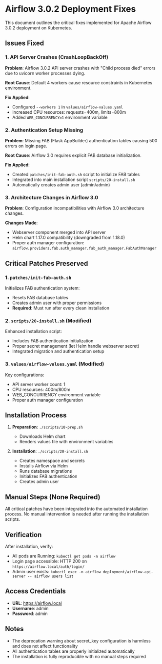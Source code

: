 # Airflow 3.0.2 Deployment Fixes

This document outlines the critical fixes implemented for Apache Airflow 3.0.2 deployment on Kubernetes.

## Issues Fixed

### 1. API Server Crashes (CrashLoopBackOff)
**Problem**: Airflow 3.0.2 API server crashes with "Child process died" errors due to uvicorn worker processes dying.

**Root Cause**: Default 4 workers cause resource constraints in Kubernetes environment.

**Fix Applied**:
- Configured `--workers 1` in `values/airflow-values.yaml`
- Increased CPU resources: requests=400m, limits=800m
- Added `WEB_CONCURRENCY=1` environment variable

### 2. Authentication Setup Missing
**Problem**: Missing FAB (Flask AppBuilder) authentication tables causing 500 errors on login page.

**Root Cause**: Airflow 3.0 requires explicit FAB database initialization.

**Fix Applied**:
- Created `patches/init-fab-auth.sh` script to initialize FAB tables
- Integrated into main installation script `scripts/20-install.sh`
- Automatically creates admin user (admin/admin)

### 3. Architecture Changes in Airflow 3.0
**Problem**: Configuration incompatibilities with Airflow 3.0 architecture changes.

**Changes Made**:
- Webserver component merged into API server
- Helm chart 1.17.0 compatibility (downgraded from 1.18.0)
- Proper auth manager configuration: `airflow.providers.fab.auth_manager.fab_auth_manager.FabAuthManager`

## Critical Patches Preserved

### 1. `patches/init-fab-auth.sh`
Initializes FAB authentication system:
- Resets FAB database tables
- Creates admin user with proper permissions
- **Required**: Must run after every clean installation

### 2. `scripts/20-install.sh` (Modified)
Enhanced installation script:
- Includes FAB authentication initialization
- Proper secret management (let Helm handle webserver secret)
- Integrated migration and authentication setup

### 3. `values/airflow-values.yaml` (Modified)
Key configurations:
- API server worker count: 1
- CPU resources: 400m/800m
- WEB_CONCURRENCY environment variable
- Proper auth manager configuration

## Installation Process

1. **Preparation**: `./scripts/10-prep.sh`
   - Downloads Helm chart
   - Renders values file with environment variables

2. **Installation**: `./scripts/20-install.sh`
   - Creates namespace and secrets
   - Installs Airflow via Helm
   - Runs database migrations
   - Initializes FAB authentication
   - Creates admin user

## Manual Steps (None Required)

All critical patches have been integrated into the automated installation process. No manual intervention is needed after running the installation scripts.

## Verification

After installation, verify:
- All pods are Running: `kubectl get pods -n airflow`
- Login page accessible: HTTP 200 on `https://airflow.local/auth/login/`
- Admin user exists: `kubectl exec -n airflow deployment/airflow-api-server -- airflow users list`

## Access Credentials

- **URL**: https://airflow.local
- **Username**: admin
- **Password**: admin

## Notes

- The deprecation warning about secret_key configuration is harmless and does not affect functionality
- All authentication tables are properly initialized automatically
- The installation is fully reproducible with no manual steps required